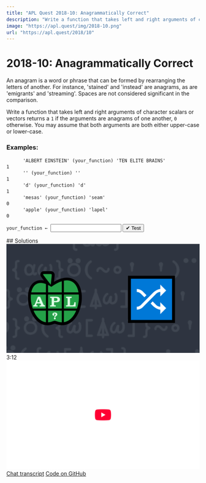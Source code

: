```yaml
---
title: "APL Quest 2018-10: Anagrammatically Correct"
description: "Write a function that takes left and right arguments of character scalars or vectors returns a `1` if the arguments are anagrams of one another, `0` otherwise."
image: "https://apl.quest/img/2018-10.png"
url: "https://apl.quest/2018/10"
---
```


# <span class=s>2018-</span>10: Anagrammatically Correct

An anagram is a word or phrase that can be formed by rearranging the letters of another. For instance, 'stained' and 'instead' are anagrams, as are 'emigrants' and 'streaming'. Spaces are not considered significant in the comparison. 

Write a function that takes left and right arguments of character scalars or vectors returns a `1` if the arguments are anagrams of one another, `0` otherwise. You may assume that both arguments are both either upper-case or lower-case.

### Examples:

```APL
      'ALBERT EINSTEIN' (your_function) 'TEN ELITE BRAINS'
1
      '' (your_function) '' 
1
      'd' (your_function) 'd'
1
      'mesas' (your_function) 'seam'
0
      'apple' (your_function) 'lapel'
0
```


  
<div class="pdiv">
  <code onclick="p_Input.focus()">your_function ← </code><input id="p_Input" autocomplete="off" spellcheck="false" oninput="this.parentElement.querySelector`button`.disabled=false;localStorage.setItem(window.location.pathname,this.value)" onkeypress="subm(event)">
  <button onclick="alert$.next`Testing…`;submitSolution`p`" class="md-button md-button--primary">&#x2714; Test</button>
</div>
<p id="p_Output"></p>
## Solutions
<div onclick="play(this)" title="Video on YouTube" class="yt">
<img class="md-header--shadow" alt="Video Thumbnail" src="../../img/2018-10.png">
<time>3:12</time>
<img alt="YouTube" src="../../img/yt-big.png">
</div>
<a href="https://chat.stackexchange.com/transcript/52405?m=63239751#63239751" target="_blank" class="md-button md-button--primary">Chat transcript</a>
<a href="https://github.com/abrudz/apl_quest/tree/main/2018/10.apl" target="_blank" class="md-button md-button--primary right">Code on GitHub</a>

<script>
    testCases={"a":[["'ALBERT EINSTEIN'","'TEN ELITE BRAINS'"],["'aeiou'","'a e i o u'"],["'apple'","'lapel'"],["'mesas'","'seam'"]],"b":[["'d'","'d'"],["''","''"],["'a'","'b'"],["''","'a'"]],"f":"{52=+/(+⌿⍉(⍉⍺∘.='ABCDEFGHIJKLMNOPQRSTUVWXYZabcdefghijklmnopqrstuvwxyz'),52 1⍴0)=+⌿⍉(⍉⍵∘.='ABCDEFGHIJKLMNOPQRSTUVWXYZabcdefghijklmnopqrstuvwxyz'),52 1⍴0}"}
    p_Input.value=localStorage.getItem(window.location.pathname)
    play=e=>e.outerHTML=`<iframe class="md-header--shadow" src="https://www.youtube.com/embed/3kRLlmZC62o?list=PLYKQVqyrAEj9wDIUyLDGtDAFTKY38BUMN&autoplay=1" title="<span class=s>2018-</span>10: Anagrammatically Correct (APL Quest 2018-10)" frameborder="0" allow="accelerometer; autoplay; clipboard-write; encrypted-media; gyroscope; picture-in-picture; web-share" referrerpolicy="strict-origin-when-cross-origin" allowfullscreen></iframe>`
</script>

